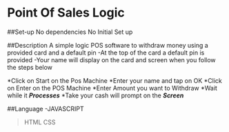 # Point Of Sales Logic


##Set-up
No dependencies
No Initial Set up 


##Description
A simple logic POS software to withdraw money using a provided card and a default pin
-At the top of the card a default pin is provided
-Your name will display on the card and screen when you follow the steps below

*Click on Start on the Pos Machine
*Enter your name and tap on OK
*Click on Enter on the POS Machine
*Enter Amount you want to Withdraw
*Wait while it ***Processes***
*Take your cash will prompt on the ***Screen***


##Language
-JAVASCRIPT
  >HTML
  >CSS
